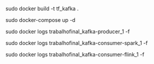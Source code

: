 sudo docker build -t tf_kafka .


sudo docker-compose up -d


sudo docker logs trabalhofinal_kafka-producer_1 -f

sudo docker logs trabalhofinal_kafka-consumer-spark_1 -f

sudo docker logs trabalhofinal_kafka-consumer-flink_1 -f
